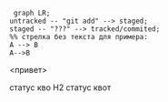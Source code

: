 
```mermaid
 graph LR;
untracked -- "git add" --> staged;
staged -- "???" --> tracked/commited;
%% стрелка без текста для примера:
A --> B
A-->B
```
<привет>

статус кво
H2 статус квот 
